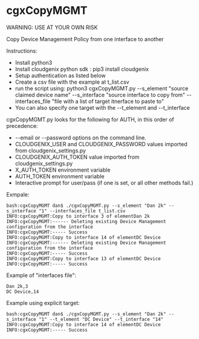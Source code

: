 # cgxCopyMGMT

WARNING: USE AT YOUR OWN RISK

Copy Device Management Policy from one interface to another

Instructions:

* Install python3
* Install cloudgenix python sdk : pip3 install cloudgenix
* Setup authentication as listed below
* Create a csv file with the example at t_list.csv
* run the script using: python3 cgxCopyMGMT.py --s_element "source claimed device name" --s_interface "source interface to copy from" --interfaces_file "file with a list of target itnerface to paste to"
* You can also specify one target with the --t_element and --t_interface 

cgxCopyMGMT.py looks for the following for AUTH, in this order of precedence:

* --email or --password options on the command line.
* CLOUDGENIX_USER and CLOUDGENIX_PASSWORD values imported from cloudgenix_settings.py
* CLOUDGENIX_AUTH_TOKEN value imported from cloudgenix_settings.py
* X_AUTH_TOKEN environment variable
* AUTH_TOKEN environment variable
* Interactive prompt for user/pass (if one is set, or all other methods fail.)

Exmpale:
```
bash:cgxCopyMGMT dan$ ./cgxCopyMGMT.py --s_element "Dan 2k" --s_interface "1" --interfaces_file t_list.csv 
INFO:cgxCopyMGMT:Copy to interface 3 of elementDan 2k
INFO:cgxCopyMGMT:------ Deleting existing Device Management configuration from the interface
INFO:cgxCopyMGMT:----- Success
INFO:cgxCopyMGMT:Copy to interface 14 of elementDC Device
INFO:cgxCopyMGMT:------ Deleting existing Device Management configuration from the interface
INFO:cgxCopyMGMT:----- Success
INFO:cgxCopyMGMT:Copy to interface 13 of elementDC Device
INFO:cgxCopyMGMT:----- Success
```

Example of "interfaces file":
```
Dan 2k,3
DC Device,14
```

Example using explicit target:
```
bash:cgxCopyMGMT dan$ ./cgxCopyMGMT.py --s_element "Dan 2k" --s_interface "1" --t_element "DC Device" --t_interface "14"                    
INFO:cgxCopyMGMT:Copy to interface 14 of elementDC Device
INFO:cgxCopyMGMT:----- Success
```